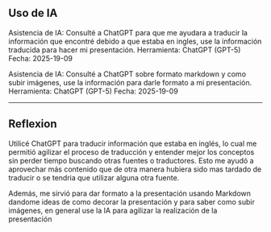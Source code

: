 ## Uso de IA

Asistencia de IA: Consulté a ChatGPT para que me ayudara a traducir la información que encontré debido a que estaba en ingles, use la información traducida para hacer mi presentación.
Herramienta: ChatGPT (GPT-5)
Fecha: 2025-19-09


Asistencia de IA: Consulté a ChatGPT sobre formato markdown y como subir imágenes, use la información para darle formato a mi presentación.
Herramienta: ChatGPT (GPT-5)
Fecha: 2025-19-09

---

## Reflexion

Utilicé ChatGPT para traducir información que estaba en inglés, lo cual me permitió agilizar el proceso de traducción y entender mejor los conceptos 
sin perder tiempo buscando otras fuentes o traductores. Esto me ayudó a aprovechar más contenido que de otra manera hubiera sido mas tardado de traducir o se tendria
que utilizar alguna otra fuente.

Además,  me sirvió para dar formato a la presentación usando Markdown dandome ideas de como decorar la presentación y para saber como subir imágenes, 
en general use la IA para agilizar la realización de la presentación
